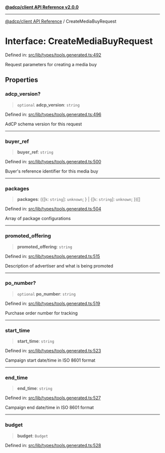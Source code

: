 [**@adcp/client API Reference v2.0.0**](../README.md)

***

[@adcp/client API Reference](../README.md) / CreateMediaBuyRequest

# Interface: CreateMediaBuyRequest

Defined in: [src/lib/types/tools.generated.ts:492](https://github.com/adcontextprotocol/adcp-client/blob/9ed0be764adbd110916d257101c95a577b3f15c8/src/lib/types/tools.generated.ts#L492)

Request parameters for creating a media buy

## Properties

### adcp\_version?

> `optional` **adcp\_version**: `string`

Defined in: [src/lib/types/tools.generated.ts:496](https://github.com/adcontextprotocol/adcp-client/blob/9ed0be764adbd110916d257101c95a577b3f15c8/src/lib/types/tools.generated.ts#L496)

AdCP schema version for this request

***

### buyer\_ref

> **buyer\_ref**: `string`

Defined in: [src/lib/types/tools.generated.ts:500](https://github.com/adcontextprotocol/adcp-client/blob/9ed0be764adbd110916d257101c95a577b3f15c8/src/lib/types/tools.generated.ts#L500)

Buyer's reference identifier for this media buy

***

### packages

> **packages**: (\{\[`k`: `string`\]: `unknown`; \} \| \{\[`k`: `string`\]: `unknown`; \})[]

Defined in: [src/lib/types/tools.generated.ts:504](https://github.com/adcontextprotocol/adcp-client/blob/9ed0be764adbd110916d257101c95a577b3f15c8/src/lib/types/tools.generated.ts#L504)

Array of package configurations

***

### promoted\_offering

> **promoted\_offering**: `string`

Defined in: [src/lib/types/tools.generated.ts:515](https://github.com/adcontextprotocol/adcp-client/blob/9ed0be764adbd110916d257101c95a577b3f15c8/src/lib/types/tools.generated.ts#L515)

Description of advertiser and what is being promoted

***

### po\_number?

> `optional` **po\_number**: `string`

Defined in: [src/lib/types/tools.generated.ts:519](https://github.com/adcontextprotocol/adcp-client/blob/9ed0be764adbd110916d257101c95a577b3f15c8/src/lib/types/tools.generated.ts#L519)

Purchase order number for tracking

***

### start\_time

> **start\_time**: `string`

Defined in: [src/lib/types/tools.generated.ts:523](https://github.com/adcontextprotocol/adcp-client/blob/9ed0be764adbd110916d257101c95a577b3f15c8/src/lib/types/tools.generated.ts#L523)

Campaign start date/time in ISO 8601 format

***

### end\_time

> **end\_time**: `string`

Defined in: [src/lib/types/tools.generated.ts:527](https://github.com/adcontextprotocol/adcp-client/blob/9ed0be764adbd110916d257101c95a577b3f15c8/src/lib/types/tools.generated.ts#L527)

Campaign end date/time in ISO 8601 format

***

### budget

> **budget**: `Budget`

Defined in: [src/lib/types/tools.generated.ts:528](https://github.com/adcontextprotocol/adcp-client/blob/9ed0be764adbd110916d257101c95a577b3f15c8/src/lib/types/tools.generated.ts#L528)
